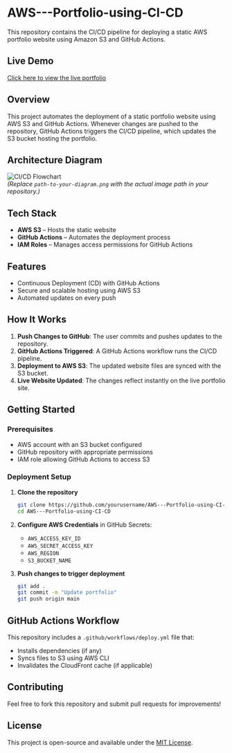 # AWS---Portfolio-using-CI-CD

This repository contains the CI/CD pipeline for deploying a static AWS portfolio website using Amazon S3 and GitHub Actions.

## Live Demo
[Click here to view the live portfolio](http://portfolio-awsbucket-cicd-project.s3-website.ap-south-1.amazonaws.com)

## Overview
This project automates the deployment of a static portfolio website using AWS S3 and GitHub Actions. Whenever changes are pushed to the repository, GitHub Actions triggers the CI/CD pipeline, which updates the S3 bucket hosting the portfolio.

## Architecture Diagram
![CI/CD Flowchart](./path-to-your-diagram.png)  
*(Replace `path-to-your-diagram.png` with the actual image path in your repository.)*

## Tech Stack
- **AWS S3** – Hosts the static website
- **GitHub Actions** – Automates the deployment process
- **IAM Roles** – Manages access permissions for GitHub Actions

## Features
- Continuous Deployment (CD) with GitHub Actions
- Secure and scalable hosting using AWS S3
- Automated updates on every push

## How It Works
1. **Push Changes to GitHub**: The user commits and pushes updates to the repository.
2. **GitHub Actions Triggered**: A GitHub Actions workflow runs the CI/CD pipeline.
3. **Deployment to AWS S3**: The updated website files are synced with the S3 bucket.
4. **Live Website Updated**: The changes reflect instantly on the live portfolio site.

## Getting Started
### Prerequisites
- AWS account with an S3 bucket configured
- GitHub repository with appropriate permissions
- IAM role allowing GitHub Actions to access S3

### Deployment Setup
1. **Clone the repository**
   ```bash
   git clone https://github.com/yourusername/AWS---Portfolio-using-CI-CD.git
   cd AWS---Portfolio-using-CI-CD
   ```
2. **Configure AWS Credentials** in GitHub Secrets:
   - `AWS_ACCESS_KEY_ID`
   - `AWS_SECRET_ACCESS_KEY`
   - `AWS_REGION`
   - `S3_BUCKET_NAME`

3. **Push changes to trigger deployment**
   ```bash
   git add .
   git commit -m "Update portfolio"
   git push origin main
   ```

## GitHub Actions Workflow
This repository includes a `.github/workflows/deploy.yml` file that:
- Installs dependencies (if any)
- Syncs files to S3 using AWS CLI
- Invalidates the CloudFront cache (if applicable)

## Contributing
Feel free to fork this repository and submit pull requests for improvements!

## License
This project is open-source and available under the [MIT License](LICENSE).
